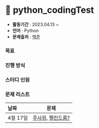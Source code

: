 # 🚀 python_codingTest

- **활동기간** : 2023.04.13 ~
- **언어** : Python
- **문제출처** : [백준](https://www.acmicpc.net/)

### 목표

### 진행 방식

### 스터디 인원

### 문제 리스트
| 날짜 | 문제 |
| :---- | :------------------: | 
| 4월 17일 |[주사위](https://www.acmicpc.net/problem/1041), [펠린드롬?](https://www.acmicpc.net/problem/10942) |
